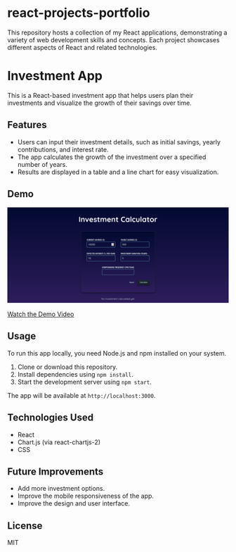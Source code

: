 # react-projects-portfolio
This repository hosts a collection of my React applications, demonstrating a variety of web development skills and concepts. Each project showcases different aspects of React and related technologies.

# Investment App

This is a React-based investment app that helps users plan their investments and visualize the growth of their savings over time.

## Features

- Users can input their investment details, such as initial savings, yearly contributions, and interest rate.
- The app calculates the growth of the investment over a specified number of years.
- Results are displayed in a table and a line chart for easy visualization.

## Demo

![Screenshot of My App](./React%20Investment%20Calculator%20App/Appscreenshot.png)


[Watch the Demo Video](https://youtu.be/your-video-id)

## Usage

To run this app locally, you need Node.js and npm installed on your system. 

1. Clone or download this repository.
2. Install dependencies using `npm install`.
3. Start the development server using `npm start`.

The app will be available at `http://localhost:3000`.

## Technologies Used

- React
- Chart.js (via react-chartjs-2)
- CSS

## Future Improvements

- Add more investment options.
- Improve the mobile responsiveness of the app.
- Improve the design and user interface.

## License

MIT

